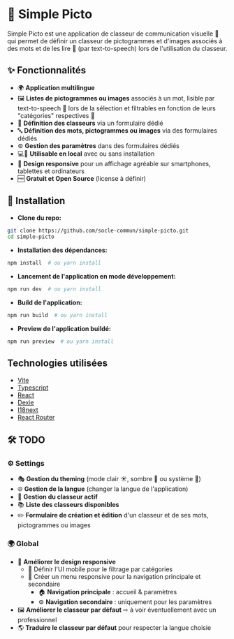 # 🎨 Simple Picto

Simple Picto est une application de classeur de communication visuelle 📖 qui permet de définir un classeur de pictogrammes et d'images associés à des mots et de les lire 📢 (par text-to-speech) lors de l'utilisation du classeur.

## ✨ Fonctionnalités

- 🌍 **Application multilingue**
- 🖼️ **Listes de pictogrammes ou images** associés à un mot, lisible par text-to-speech 📢 lors de la sélection et filtrables en fonction de leurs "catégories" respectives 📂
- 📝 **Définition des classeurs** via un formulaire dédié
- 🔤 **Définition des mots, pictogrammes ou images** via des formulaires dédiés
- ⚙️ **Gestion des paramètres** dans des formulaires dédiés
- 💻📱 **Utilisable en local** avec ou sans installation
- 🎨 **Design responsive** pour un affichage agréable sur smartphones, tablettes et ordinateurs
- 🆓 **Gratuit et Open Source** (license à définir)

## 🚀 Installation

- **Clone du repo:**

```sh
git clone https://github.com/socle-commun/simple-picto.git
cd simple-picto
```

- **Installation des dépendances:**

```sh
npm install  # ou yarn install
```

- **Lancement de l'application en mode développement:**

```sh
npm run dev  # ou yarn install
```

- **Build de l'application:**

```sh
npm run build  # ou yarn install
```

- **Preview de l'application buildé:**

```sh
npm run preview  # ou yarn install
```

## Technologies utilisées

- [Vite](https://vite.dev/)
- [Typescript](https://www.typescriptlang.org/)
- [React](https://react.dev/)
- [Dexie](https://dexie.org/)
- [I18next](https://www.i18next.com/)
- [React Router](https://reactrouter.com/)

## 🛠️ TODO

### ⚙️ Settings

- 🎭 **Gestion du theming** (mode clair ☀️, sombre 🌙 ou système 🔄)
- 🌐 **Gestion de la langue** (changer la langue de l'application)
- 📂 **Gestion du classeur actif**
- 📚 **Liste des classeurs disponibles**
- ✏️ **Formulaire de création et édition** d'un classeur et de ses mots, pictogrammes ou images

### 🌍 Global

- 📏 **Améliorer le design responsive**
  - 📱 Définir l'UI mobile pour le filtrage par catégories
  - 📜 Créer un menu responsive pour la navigation principale et secondaire
    - 🏠 **Navigation principale** : accueil & paramètres
    - ⚙️ **Navigation secondaire** : uniquement pour les paramètres
- 🖼️ **Améliorer le classeur par défaut** ⇨ à voir éventuellement avec un professionnel
- 🌎 **Traduire le classeur par défaut** pour respecter la langue choisie
